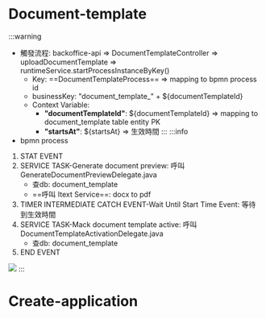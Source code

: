 # Document-template
:::warning
- 觸發流程: backoffice-api => DocumentTemplateController => uploadDocumentTemplate => runtimeService.startProcessInstanceByKey()
    - Key: ==DocumentTemplateProcess== => mapping to bpmn process id
    - businessKey: "document_template_" + ${documentTemplateId} 
    - Context Variable: 
        - **"documentTemplateId"**: ${documentTemplateId} => mapping to document_template table entity PK 
        - **"startsAt"**: ${startsAt} => 生效時間
:::
:::info
- bpmn process
1. STAT EVENT 
2. SERVICE TASK-Generate document preview: 呼叫 GenerateDocumentPreviewDelegate.java
    - 查db: document_template
    - ==呼叫 Itext Service==: docx to pdf
3. TIMER INTERMEDIATE CATCH EVENT-Wait Until Start Time Event: 等待到生效時間
4. SERVICE TASK-Mack document template active: 呼叫 DocumentTemplateActivationDelegate.java
    - 查db: document_template
5. END EVENT   

![](https://hackmd.io/_uploads/S1hWxE0ih.png)
:::


# Create-application

